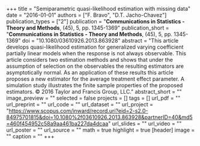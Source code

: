 +++
title = "Semiparametric quasi-likelihood estimation with missing data"
date = "2016-01-01"
authors = ["F. Bravo", "D.T. Jacho-Chavez"]
publication_types = ["2"]
publication = "**Communications in Statistics - Theory and Methods**, (45), 5, pp. 1345-1369"
publication_short = "**Communications in Statistics - Theory and Methods**, (45), 5, pp. 1345-1369"
doi = "10.1080/03610926.2013.863928"
abstract = "This article develops quasi-likelihood estimation for generalized varying coefficient partially linear models when the response is not always observable. This article considers two estimation methods and shows that under the assumption of selection on the observables the resulting estimators are asymptotically normal. As an application of these results this article proposes a new estimator for the average treatment effect parameter. A simulation study illustrates the finite sample properties of the proposed estimators. © 2016 Taylor and Francis Group, LLC."
abstract_short = ""
image_preview = ""
selected = false
projects = []
tags = []
url_pdf = ""
url_preprint = ""
url_code = ""
url_dataset = ""
url_project = "https://www.scopus.com/inward/record.uri?eid=2-s2.0-84975701815&doi=10.1080%2f03610926.2013.863928&partnerID=40&md5=460f454952c58a9aa461ba227da4dcaa"
url_slides = ""
url_video = ""
url_poster = ""
url_source = ""
math = true
highlight = true
[header]
image = ""
caption = ""
+++
